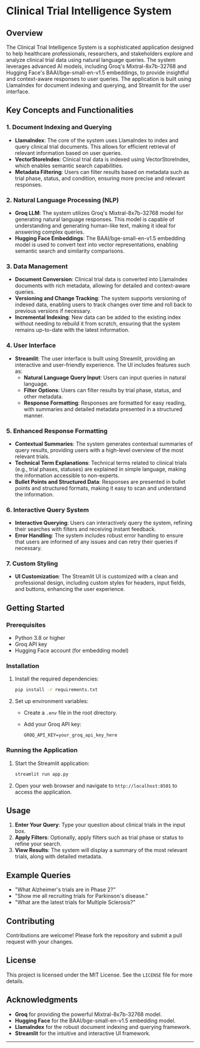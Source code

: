 # Clinical Trial Intelligence System

## Overview

The Clinical Trial Intelligence System is a sophisticated application designed to help healthcare professionals, researchers, and stakeholders explore and analyze clinical trial data using natural language queries. The system leverages advanced AI models, including Groq's Mixtral-8x7b-32768 and Hugging Face's BAAI/bge-small-en-v1.5 embeddings, to provide insightful and context-aware responses to user queries. The application is built using LlamaIndex for document indexing and querying, and Streamlit for the user interface.

## Key Concepts and Functionalities

### 1. **Document Indexing and Querying**

- **LlamaIndex**: The core of the system uses LlamaIndex to index and query clinical trial documents. This allows for efficient retrieval of relevant information based on user queries.
- **VectorStoreIndex**: Clinical trial data is indexed using VectorStoreIndex, which enables semantic search capabilities.
- **Metadata Filtering**: Users can filter results based on metadata such as trial phase, status, and condition, ensuring more precise and relevant responses.

### 2. **Natural Language Processing (NLP)**

- **Groq LLM**: The system utilizes Groq's Mixtral-8x7b-32768 model for generating natural language responses. This model is capable of understanding and generating human-like text, making it ideal for answering complex queries.
- **Hugging Face Embeddings**: The BAAI/bge-small-en-v1.5 embedding model is used to convert text into vector representations, enabling semantic search and similarity comparisons.

### 3. **Data Management**

- **Document Conversion**: Clinical trial data is converted into LlamaIndex documents with rich metadata, allowing for detailed and context-aware queries.
- **Versioning and Change Tracking**: The system supports versioning of indexed data, enabling users to track changes over time and roll back to previous versions if necessary.
- **Incremental Indexing**: New data can be added to the existing index without needing to rebuild it from scratch, ensuring that the system remains up-to-date with the latest information.

### 4. **User Interface**

- **Streamlit**: The user interface is built using Streamlit, providing an interactive and user-friendly experience. The UI includes features such as:
  - **Natural Language Query Input**: Users can input queries in natural language.
  - **Filter Options**: Users can filter results by trial phase, status, and other metadata.
  - **Response Formatting**: Responses are formatted for easy reading, with summaries and detailed metadata presented in a structured manner.

### 5. **Enhanced Response Formatting**

- **Contextual Summaries**: The system generates contextual summaries of query results, providing users with a high-level overview of the most relevant trials.
- **Technical Term Explanations**: Technical terms related to clinical trials (e.g., trial phases, statuses) are explained in simple language, making the information accessible to non-experts.
- **Bullet Points and Structured Data**: Responses are presented in bullet points and structured formats, making it easy to scan and understand the information.

### 6. **Interactive Query System**

- **Interactive Querying**: Users can interactively query the system, refining their searches with filters and receiving instant feedback.
- **Error Handling**: The system includes robust error handling to ensure that users are informed of any issues and can retry their queries if necessary.

### 7. **Custom Styling**

- **UI Customization**: The Streamlit UI is customized with a clean and professional design, including custom styles for headers, input fields, and buttons, enhancing the user experience.

## Getting Started

### Prerequisites

- Python 3.8 or higher
- Groq API key
- Hugging Face account (for embedding model)

### Installation

1. Install the required dependencies:

   ```bash
   pip install -r requirements.txt
   ```

2. Set up environment variables:
   - Create a `.env` file in the root directory.
   - Add your Groq API key:

     ```plaintext
     GROQ_API_KEY=your_groq_api_key_here
     ```

### Running the Application

1. Start the Streamlit application:

   ```bash
   streamlit run app.py
   ```

2. Open your web browser and navigate to `http://localhost:8501` to access the application.

## Usage

1. **Enter Your Query**: Type your question about clinical trials in the input box.
2. **Apply Filters**: Optionally, apply filters such as trial phase or status to refine your search.
3. **View Results**: The system will display a summary of the most relevant trials, along with detailed metadata.

## Example Queries

- "What Alzheimer's trials are in Phase 2?"
- "Show me all recruiting trials for Parkinson's disease."
- "What are the latest trials for Multiple Sclerosis?"

## Contributing

Contributions are welcome! Please fork the repository and submit a pull request with your changes.

## License

This project is licensed under the MIT License. See the `LICENSE` file for more details.

## Acknowledgments

- **Groq** for providing the powerful Mixtral-8x7b-32768 model.
- **Hugging Face** for the BAAI/bge-small-en-v1.5 embedding model.
- **LlamaIndex** for the robust document indexing and querying framework.
- **Streamlit** for the intuitive and interactive UI framework.

---
